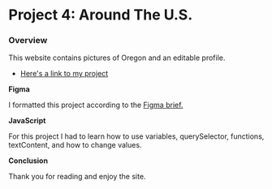 # Project 4: Around The U.S.

### Overview

This website contains pictures of Oregon and an editable profile.

* [Here's a link to my project](https://mellocay.github.io/web_project_4/)

**Figma**

I formatted this project according to the [Figma brief.](https://www.figma.com/file/mUgu8OSHWE0M6p6vfwmdu9/Sprint-4-Around-The-U.S.-desktop-mobile?node-id=0%3A1)

**JavaScript**

For this project I had to learn how to use variables, querySelector, functions, textContent, and how to change values.

**Conclusion**

Thank you for reading and enjoy the site.



